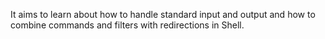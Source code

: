  It aims to learn about how to handle standard input and output and how to combine commands and filters with redirections in Shell.
